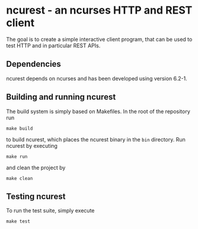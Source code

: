 ncurest - an ncurses HTTP and REST client
=========================================

The goal is to create a simple interactive client program, that can be used to
test HTTP and in particular REST APIs.

Dependencies
------------

ncurest depends on ncurses and has been developed using version 6.2-1.

Building and running ncurest
----------------------------

The build system is simply based on Makefiles. In the root of the repository
run

    make build

to build ncurest, which places the ncurest binary in the `bin` directory. Run
ncurest by executing

    make run

and clean the project by

    make clean

Testing ncurest
---------------

To run the test suite, simply execute

    make test

